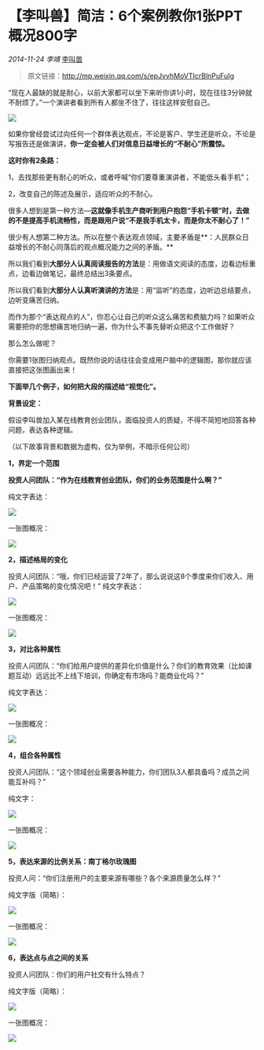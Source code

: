 # 【李叫兽】简洁：6个案例教你1张PPT概况800字

*2014-11-24* *李靖* [李叫兽](https://mp.weixin.qq.com/s?__biz=MzA5NTMxOTczOA==&mid=201452303&idx=1&sn=f8e34908b5413b991b978cb9180b747a&scene=21&key=5d8f20f73132df89aa85278b9eb245a2ecfead20fc64763ede5c81d2e0f4c464c2ca97fb905e73fd30d3c689e62b7a9d2307387cf57c8af05c763028e0b0185964c69ee57b73689beb248f088e28f2b1&ascene=7&uin=MjQwNzMxODYwNQ%3D%3D&devicetype=Windows+8&version=6203005d&pass_ticket=xOhI1VQDG%2FzwbhWgqYvgjLhswwNIUGjt8DUL4fp00EDxCVadhAwYny0MJ9B2H%2Fmr&winzoom=1.125##)

> 原文链接：http://mp.weixin.qq.com/s/epJvvhMoVTIcrBlnPuFuIg

“现在人最缺的就是耐心，以前大家都可以坐下来听你讲1小时，现在往往3分钟就不耐烦了。”一个演讲者看到所有人都坐不住了，往往这样安慰自己。

![](./_image/2017-02-13-16-44-04.jpg)

如果你曾经尝试过向任何一个群体表达观点，不论是客户、学生还是听众，不论是写报告还是做演讲，**你一定会被人们对信息日益增长的“不耐心”所震惊。**

**这时你有2条路：**

1，去找那些更有耐心的听众，或者呼喊“你们要尊重演讲者，不能低头看手机”；

2，改变自己的陈述及展示，适应听众的不耐心。

很多人想到是第一种方法—**这就像手机生产商听到用户抱怨“手机卡顿”时，去做的不是提高手机流畅性，而是跟用户说“不是我手机太卡，而是你太不耐心了！”**

很少有人想第二种方法。所以在整个表达观点领域，主要矛盾是**：人民群众日益增长的不耐心同落后的观点概况能力之间的矛盾。**

所以我们看到**大部分人认真阅读报告的方法**是：用做语文阅读的态度，边看边标重点，边看边做笔记，最终总结出3条要点。

所以我们看到**大部分人认真听演讲的方法**是：用“监听”的态度，边听边总结要点，边听变痛苦归纳。

而作为那个“表达观点的人”，你忍心让自己的听众这么痛苦和费脑力吗？如果听众需要把你的思想痛苦地归纳一遍，你为什么不事先替听众把这个工作做好？

那么怎么做呢？

你需要1张图归纳观点。既然你说的话往往会变成用户脑中的逻辑图，那你就应该直接把这张图画出来！

**下面举几个例子，如何把大段的描述给“视觉化”。**

**背景设定：**

假设李叫兽加入某在线教育创业团队，面临投资人的质疑，不得不简短地回答各种问题，表达各种逻辑。

（以下故事背景和数据为虚构，仅为举例，不暗示任何公司）

**1，界定一个范围**

**投资人问团队：“作为在线教育创业团队，你们的业务范围是什么啊？”**

纯文字表达：

![](./_image/2017-02-13-16-44-18.jpg)

一张图概况：

![](./_image/2017-02-13-16-44-26.jpg)

**2，描述格局的变化**

投资人问团队：“哦，你们已经运营了2年了，那么说说这8个季度来你们收入、用户、产品策略的变化情况吧！”
纯文字表达：

![](./_image/2017-02-13-16-44-35.jpg)

一张图概况：

![](./_image/2017-02-13-16-44-42.jpg)

**3，对比各种属性**

投资人问团队：“你们给用户提供的差异化价值是什么？你们的教育效果（比如课题互动）远远比不上线下培训，你确定有市场吗？能商业化吗？”

纯文字表达：

![](./_image/2017-02-13-16-44-50.jpg)

一张图概况：

![](./_image/2017-02-13-16-45-07.jpg)

**4，组合各种属性**

投资人问团队：“这个领域创业需要各种能力，你们团队3人都具备吗？成员之间能互补吗？”

纯文字：

![](./_image/2017-02-13-16-45-16.jpg)

一张图概况：

![](./_image/2017-02-13-16-45-24.jpg)

**5，表达来源的比例关系：南丁格尔玫瑰图**

投资人问：“你们注册用户的主要来源有哪些？各个来源质量怎么样？”

纯文字版（简略）：

![](./_image/2017-02-13-16-45-31.jpg)

一张图概况：

![](./_image/2017-02-13-16-45-39.jpg)

**6，表达点与点之间的关系**

投资人问团队：你们的用户社交有什么特点？

纯文字版（简略）：

![](./_image/2017-02-13-16-45-48.jpg)

一张图概况：

![](./_image/2017-02-13-16-45-57.jpg)
